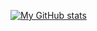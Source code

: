 [![My GitHub stats](https://github-readme-stats.vercel.app/api?username=anuraghazra)](https://github.com/charlieboyee/github-readme-stats)
